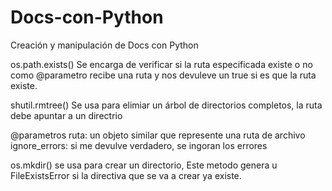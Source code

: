 # Docs-con-Python
Creación y manipulación de Docs con Python 

os.path.exists()
Se encarga de verificar si la ruta especificada existe o no como @parametro recibe una ruta y nos devuleve un true si es que la ruta existe.

shutil.rmtree()
Se usa para elimiar un árbol de directorios completos, la ruta debe apuntar a un directrio

@parametros 
ruta: un objeto similar que represente una ruta de archivo
ignore_errors: si me devulve verdadero, se ingoran los errores

os.mkdir()
se usa para crear un directorio, Este metodo genera u FileExistsError si la directiva que se va a crear ya existe.


